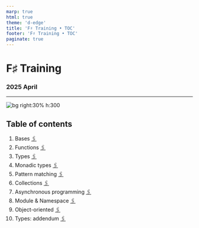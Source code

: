 ```yaml
---
marp: true
html: true
theme: 'd-edge'
title: 'F♯ Training • TOC'
footer: 'F♯ Training • TOC'
paginate: true
---
```


<!-- _class: title invert -->

# F♯ Training

### 2025 April

---

<!-- _class: agenda invert lead -->

![bg right:30% h:300](../themes/d-edge/pictos/SOAT_pictos_formation.png)

## Table of contents

1. Bases [🖇️](fsharp-training-01-bases.html)
2. Functions [🖇️](fsharp-training-02-functions.html)
3. Types [🖇️](fsharp-training-03-types.html)
4. Monadic types [🖇️](fsharp-training-04-monad.html)
5. Pattern matching [🖇️](fsharp-training-05-pattern-matching.html)
6. Collections [🖇️](fsharp-training-06-collections.html)
7. Asynchronous programming [🖇️](fsharp-training-07-async.html)
8. Module & Namespace [🖇️](fsharp-training-08-module.html)
9. Object-oriented [🖇️](fsharp-training-09-oo.html)
10. Types: addendum [🖇️](fsharp-training-10-types-addendum.html)
